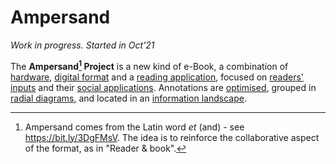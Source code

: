 # Ampersand
*Work in progress. Started in Oct'21*


The **Ampersand[^1] Project** is a new kind of e-Book, a combination of [hardware](DEFS/HARDWARE/_hardware.md), [digital format](DEFS/oaf.md) and a [reading application](DEFS/app.md), focused on [readers' inputs](DEFS/notes.md) and their [social applications](DEFS/social.md). Annotations are [optimised](DEFS/ai.md), grouped in [radial diagrams](DEFS/mesh.md), and located in an [information landscape](DEFS/landscape.md).




[^1]: Ampersand comes from the Latin word *et* (and) - see https://bit.ly/3DgFMsV. The idea is to reinforce the collaborative aspect of the format, as in "Reader & book". 
